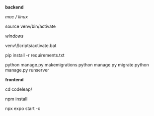 **backend**

_mac / linux_

source venv/bin/activate

_windows_

venv\Scripts\activate.bat


pip install -r requirements.txt

python manage.py makemigrations
python manage.py migrate
python manage.py runserver

**frontend**

cd codeleap/

npm install

npx expo start -c
